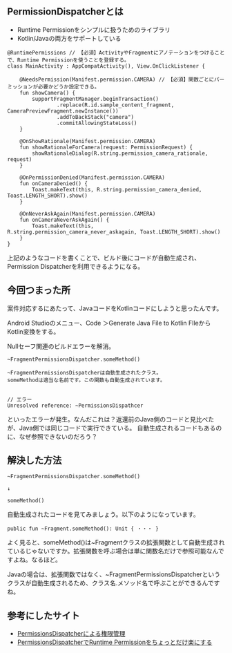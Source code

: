 ## PermissionDispatcherとは

- Runtime Permissionをシンプルに扱うためのライブラリ
- Kotlin/Javaの両方をサポートしている


```
@RuntimePermissions // 【必須】ActivityやFragmentにアノテーションをつけることで、Runtime Permissionを使うことを登録する。
class MainActivity : AppCompatActivity(), View.OnClickListener {

    @NeedsPermission(Manifest.permission.CAMERA) // 【必須】関数ごとにパーミッションが必要かどうか設定できる。
    fun showCamera() {
        supportFragmentManager.beginTransaction()
                .replace(R.id.sample_content_fragment, CameraPreviewFragment.newInstance())
                .addToBackStack("camera")
                .commitAllowingStateLoss()
    }

    @OnShowRationale(Manifest.permission.CAMERA)
    fun showRationaleForCamera(request: PermissionRequest) {
        showRationaleDialog(R.string.permission_camera_rationale, request)
    }

    @OnPermissionDenied(Manifest.permission.CAMERA)
    fun onCameraDenied() {
        Toast.makeText(this, R.string.permission_camera_denied, Toast.LENGTH_SHORT).show()
    }

    @OnNeverAskAgain(Manifest.permission.CAMERA)
    fun onCameraNeverAskAgain() {
        Toast.makeText(this, R.string.permission_camera_never_askagain, Toast.LENGTH_SHORT).show()
    }
}
```
上記のようなコードを書くことで、ビルド後にコードが自動生成され、Permission Dispatcherを利用できるようになる。

## 今回つまった所

案件対応するにあたって、JavaコードをKotlinコードにしようと思ったんです。

Android Studioのメニュー、Code ＞Generate Java File to Kotlin FIleからKotlin変換をする。

Nullセーフ関連のビルドエラーを解消。

```
~FragmentPermissionsDispatcher.someMethod()

~FragmentPermissionsDispatcherは自動生成されたクラス。
someMethodは適当な名前です。この関数も自動生成されています。


// エラー
Unresolved reference: ~PermissionsDispathcer
```

といったエラーが発生。なんだこれは？返還前のJava側のコードと見比べたが、Java側では同じコードで実行できている。
自動生成されるコードもあるのに、なぜ参照できないのだろう？


## 解決した方法


```
~FragmentPermissionsDispatcher.someMethod()

↓

someMethod()
```

自動生成されたコードを見てみましょう。以下のようになっています。
```
public fun ~Fragment.someMethod(): Unit { ・・・ }
```

よく見ると、someMethod()は~Fragmentクラスの拡張関数として自動生成されているじゃないですか。拡張関数を呼ぶ場合は単に関数名だけで参照可能なんですよね。なるほど。

Javaの場合は、拡張関数ではなく、~FragmentPermissionsDispatcherというクラスが自動生成されるため、クラス名.メソッド名で呼ぶことができるんですね。



## 参考にしたサイト

- [PermissionsDispatcherによる権限管理](https://qiita.com/beyondseeker/items/1f964d011ee0a10d9376)
- [PermissionsDispatcherでRuntime Permissionをちょっとだけ楽にする](https://qiita.com/offwhite/items/d2371e477b307268f97e)
